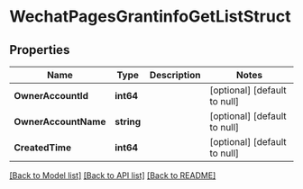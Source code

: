 # WechatPagesGrantinfoGetListStruct

## Properties
Name | Type | Description | Notes
------------ | ------------- | ------------- | -------------
**OwnerAccountId** | **int64** |  | [optional] [default to null]
**OwnerAccountName** | **string** |  | [optional] [default to null]
**CreatedTime** | **int64** |  | [optional] [default to null]

[[Back to Model list]](../README.md#documentation-for-models) [[Back to API list]](../README.md#documentation-for-api-endpoints) [[Back to README]](../README.md)


